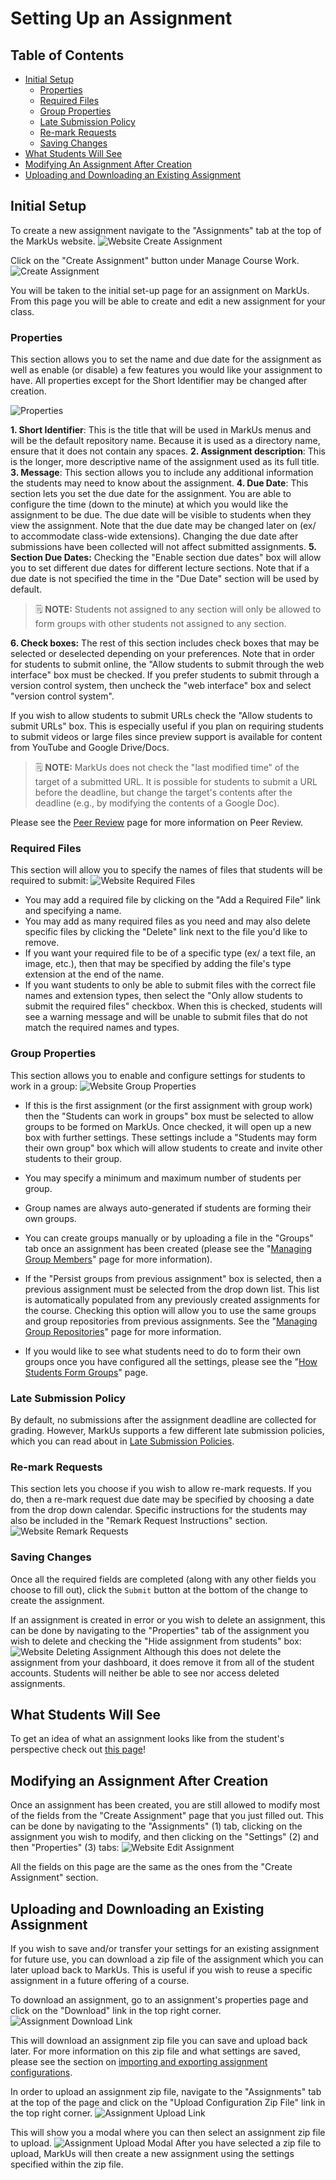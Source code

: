 # Setting Up an Assignment

## Table of Contents

- [Initial Setup](#initial-setup)
    - [Properties](#properties)
    - [Required Files](#required-files)
    - [Group Properties](#group-properties)
    - [Late Submission Policy](#late-submission-policy)
    - [Re-mark Requests](#re-mark-requests)
    - [Saving Changes](#saving-changes)
- [What Students Will See](#what-students-will-see)
- [Modifying An Assignment After Creation](#modifying-an-assignment-after-creation)
- [Uploading and Downloading an Existing Assignment](#uploading-and-downloading-an-existing-assignment)

## Initial Setup

To create a new assignment navigate to the "Assignments" tab at the top of the MarkUs website.
![Website Create Assignment](images/assignment-tab.png)

Click on the "Create Assignment" button under Manage Course Work.
![Create Assignment](images/create-assignment-button.png)

You will be taken to the initial set-up page for an assignment on MarkUs. From this page you will be able to create and edit a new assignment for your class.

### Properties

This section allows you to set the name and due date for the assignment as well as enable (or disable) a few features you would like your assignment to have. All properties except for the Short Identifier may be changed after creation.

![Properties](images/assignment-creation-properties-field.png)

**1. Short Identifier**: This is the title that will be used in MarkUs menus and will be the default repository name. Because it is used as a directory name, ensure that it does not contain any spaces.
**2. Assignment description**: This is the longer, more descriptive name of the assignment used as its full title.
**3. Message**: This section allows you to include any additional information the students may need to know about the assignment.
**4. Due Date**: This section lets you set the due date for the assignment. You are able to configure the time (down to the minute) at which you would like the assignment to be due. The due date will be visible to students when they view the assignment. Note that the due date may be changed later on (ex/ to accommodate class-wide extensions). Changing the due date after submissions have been collected will not affect submitted assignments.
**5. Section Due Dates:** Checking the "Enable section due dates" box will allow you to set different due dates for different lecture sections. Note that if a due date is not specified the time in the "Due Date" section will be used by default.
> :spiral_notepad: **NOTE:** Students not assigned to any section will only be allowed to form groups with other students not assigned to any section.

**6. Check boxes:** The rest of this section includes check boxes that may be selected or deselected depending on your preferences. Note that in order for students to submit online, the "Allow students to submit through the web interface" box must be checked. If you prefer students to submit through a version control system, then uncheck the "web interface" box and select "version control system".

If you wish to allow students to submit URLs check the "Allow students to submit URLs" box. This is especially useful if you plan on requiring students to submit videos or large files since preview support is available for content from YouTube and Google Drive/Docs.
> :spiral_notepad: **NOTE:**
> MarkUs does not check the "last modified time" of the target of a submitted URL. It is possible for students to submit a URL before the deadline, but change the target's contents after the deadline (e.g., by modifying the contents of a Google Doc).

Please see the [Peer Review](Instructor-Guide--Assignments--Peer-Review.md) page for more information on Peer Review.

### Required Files

This section will allow you to specify the names of files that students will be required to submit:
![Website Required Files](images/assignment-required-files.png)

- You may add a required file by clicking on the "Add a Required File" link and specifying a name.
- You may add as many required files as you need and may also delete specific files by clicking the "Delete" link next to the file you'd like to remove.
- If you want your required file to be of a specific type (ex/ a text file, an image, etc.), then that may be specified by adding the file's type extension at the end of the name.
- If you want students to only be able to submit files with the correct file names and extension types, then select the "Only allow students to submit the required files" checkbox. When this is checked, students will see a warning message and will be unable to submit files that do not match the required names and types.

### Group Properties

This section allows you to enable and configure settings for students to work in a group:
![Website Group Properties](images/assignment-group-properties.png)

- If this is the first assignment (or the first assignment with group work) then the "Students can work in groups" box must be selected to allow groups to be formed on MarkUs. Once checked, it will open up a new box with further settings. These settings include a "Students may form their own group" box which will allow students to create and invite other students to their group.
- You may specify a minimum and maximum number of students per group.
- Group names are always auto-generated if students are forming their own groups.
- You can create groups manually or by uploading a file in the "Groups" tab once an assignment has been created (please see the "[Managing Group Members](Instructor-Guide--Groups.md)" page for more information).

- If the "Persist groups from previous assignment" box is selected, then a previous assignment must be selected from the drop down list. This list is automatically populated from any previously created assignments for the course. Checking this option will allow you to use the same groups and group repositories from previous assignments. See the "[Managing Group Repositories](Instructor-Guide--Groups.md)" page for more information.

- If you would like to see what students need to do to form their own groups once you have configured all the settings, please see the "[How Students Form Groups](Student-Guide.md)" page.

### Late Submission Policy

By default, no submissions after the assignment deadline are collected for grading.
However, MarkUs supports a few different late submission policies, which you can read about in [Late Submission Policies](Instructor-Guide--Assignments--Late-Submission-Policies.md).

### Re-mark Requests

This section lets you choose if you wish to allow re-mark requests. If you do, then a re-mark request due date may be specified by choosing a date from the drop down calendar. Specific instructions for the students may also be included in the "Remark Request Instructions" section.
![Website Remark Requests](images/assignment-remark-requests.png)

### Saving Changes

Once all the required fields are completed (along with any other fields you choose to fill out), click the `Submit` button at the bottom of the change to create the assignment.

If an assignment is created in error or you wish to delete an assignment, this can be done by navigating to the "Properties" tab of the assignment you wish to delete and checking the "Hide assignment from students" box:
![Website Deleting Assignment](images/assignments-hide-checkbox.png)
Although this does not delete the assignment from your dashboard, it does remove it from all of the student accounts. Students will neither be able to see nor access deleted assignments.

## What Students Will See

To get an idea of what an assignment looks like from the student's perspective check out [this page](Instructor-Guide--Student-View.md)!

## Modifying an Assignment After Creation

Once an assignment has been created, you are still allowed to modify most of the fields from the "Create Assignment" page that you just filled out. This can be done by navigating to the "Assignments" (1) tab, clicking on the assignment you wish to modify, and then clicking on the "Settings" (2) and then "Properties" (3) tabs:
![Website Edit Assignment](https://user-images.githubusercontent.com/50387112/58756344-d2680680-84c4-11e9-9a4f-af50a0c5cc00.png)

All the fields on this page are the same as the ones from the "Create Assignment" section.

## Uploading and Downloading an Existing Assignment

If you wish to save and/or transfer your settings for an existing assignment for future use, you can download a zip file of the assignment which you can later upload back to MarkUs. This is useful if you wish to reuse a specific assignment in a future offering of a course.

To download an assignment, go to an assignment's properties page and click on the "Download" link in the top right corner.
![Assignment Download Link](images/assignment-download-link.png)

This will download an assignment zip file you can save and upload back later. For more information on this zip file and what settings are saved, please see the section on [importing and exporting assignment configurations](Instructor-Guide--Importing-and-Exporting-Data.md#assignment-configuration).

In order to upload an assignment zip file, navigate to the "Assignments" tab at the top of the page and click on the "Upload Configuration Zip File" link in the top right corner.
![Assignment Upload Link](images/assignment-upload-link.png)

This will show you a modal where you can then select an assignment zip file to upload.
![Assignment Upload Modal](images/assignment-upload-modal.png)
After you have selected a zip file to upload, MarkUs will then create a new assignment using the settings specified within the zip file.
